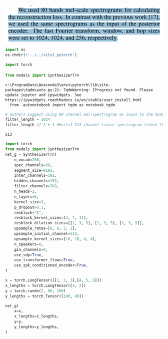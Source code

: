 ![image.png](mel_spectrigram_based_enc_q_files/image.png)


```python
import os
os.chdir(r'../../vits2_pytorch')
```


```python
import torch

from models import SynthesizerTrn
```

    c:\ProgramData\Anaconda3\envs\pytorch\lib\site-packages\tqdm\auto.py:21: TqdmWarning: IProgress not found. Please update jupyter and ipywidgets. See https://ipywidgets.readthedocs.io/en/stable/user_install.html
      from .autonotebook import tqdm as notebook_tqdm
    


```python
# authors suggest using 80 channel mel-spectrogram as input to the model instead of 513 channel linear spectrogram
filter_length = 1024
filter_length // 2 + 1 ##vits1 513 channel linear spectrogram (check the old code in train.py)
```




    513




```python
import torch
from models import SynthesizerTrn
net_g = SynthesizerTrn(
    n_vocab=256,
    spec_channels=80,
    segment_size=8192,
    inter_channels=192,
    hidden_channels=192,
    filter_channels=768,
    n_heads=2,
    n_layers=6,
    kernel_size=3,
    p_dropout=0.1,
    resblock="1", 
    resblock_kernel_sizes=[3, 7, 11],
    resblock_dilation_sizes=[[1, 3, 5], [1, 3, 5], [1, 3, 5]],
    upsample_rates=[8, 8, 2, 2],
    upsample_initial_channel=512,
    upsample_kernel_sizes=[16, 16, 4, 4],
    n_speakers=0,
    gin_channels=0,
    use_sdp=True,
    use_transformer_flows=True,
    use_spk_conditioned_encoder=True,
)
```


```python
x = torch.LongTensor([[1, 2, 3],[4, 5, 6]])
x_lengths = torch.LongTensor([3, 2])
y = torch.randn(2, 80, 100)
y_lengths = torch.Tensor([100, 80])
```


```python
net_g(
    x=x,
    x_lengths=x_lengths,
    y=y,
    y_lengths=y_lengths,
)
```
